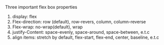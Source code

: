 Three important flex box properties

1. display: flex
2. Flex-direction: row (default), row-revers, column, column-reverse
3. Flex-wrap: no-wrap(default), wrap
4. justify-Content: space-evenly, space-around, space-between, e.t.c
5. align items: stretch by default, flex-start, flex-end, center, baseline, e.t.c
<style>
        /* justify-content horizontal alignment
        flex-start (default) flex-end
        evenly distriuted
        space-between first item start last end
        space-around side margins
        space-evenly even margins */

      .container {
        display: flex;
        /* flex-direction: row=default, row-reverse; */
        /* display: inline-flex; */
        /* flex-wrap: nowrap; ==default */
        /* flex-wrap: wrap; */
        /* flex-wrap: wrap-reverse; */
      } -->
